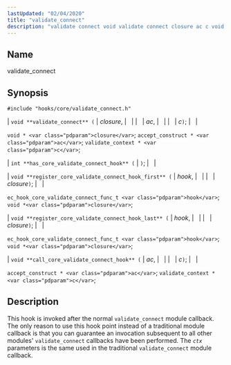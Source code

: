 ```yaml
---
lastUpdated: "02/04/2020"
title: "validate_connect"
description: "validate connect void validate connect closure ac c void closure accept construct ac validate context c int has core validate connect hook void register core validate connect hook first hook closure ec hook core validate connect func t hook void closure void register core validate connect hook last hook closure..."
---
```


<a name="hooks.core.validate_connect"></a> 
## Name

validate_connect

## Synopsis

`#include "hooks/core/validate_connect.h"`

| `void **validate_connect** (` | <var class="pdparam">closure</var>, |   |
|   | <var class="pdparam">ac</var>, |   |
|   | <var class="pdparam">c</var>`)`; |   |

`void * <var class="pdparam">closure</var>`;
`accept_construct * <var class="pdparam">ac</var>`;
`validate_context * <var class="pdparam">c</var>`;

| `int **has_core_validate_connect_hook** (` | `)`; |   |

| `void **register_core_validate_connect_hook_first** (` | <var class="pdparam">hook</var>, |   |
|   | <var class="pdparam">closure</var>`)`; |   |

`ec_hook_core_validate_connect_func_t <var class="pdparam">hook</var>`;
`void *<var class="pdparam">closure</var>`;

| `void **register_core_validate_connect_hook_last** (` | <var class="pdparam">hook</var>, |   |
|   | <var class="pdparam">closure</var>`)`; |   |

`ec_hook_core_validate_connect_func_t <var class="pdparam">hook</var>`;
`void *<var class="pdparam">closure</var>`;

| `void **call_core_validate_connect_hook** (` | <var class="pdparam">ac</var>, |   |
|   | <var class="pdparam">c</var>`)`; |   |

`accept_construct * <var class="pdparam">ac</var>`;
`validate_context * <var class="pdparam">c</var>`;<a name="idp33806336"></a> 
## Description

This hook is invoked after the normal `validate_connect` module callback. The only reason to use this hook point instead of a traditional module callback is that you can guarantee an invocation subsequent to all other modules' `validate_connect` callbacks have been performed. The *`ctx`* parameters is the same used in the traditional `validate_connect` module callback.